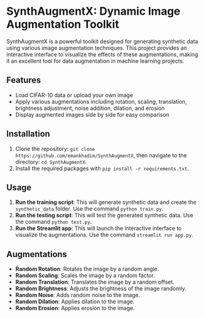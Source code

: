 # SynthAugmentX: Dynamic Image Augmentation Toolkit

SynthAugmentX is a powerful toolkit designed for generating synthetic data using various image augmentation techniques. This project provides an interactive interface to visualize the effects of these augmentations, making it an excellent tool for data augmentation in machine learning projects.

## Features
- Load CIFAR-10 data or upload your own image
- Apply various augmentations including rotation, scaling, translation, brightness adjustment, noise addition, dilation, and erosion
- Display augmented images side by side for easy comparison

## Installation
1. Clone the repository: `git clone https://github.com/emankhadim/SynthAugmentX`, then navigate to the directory: `cd SynthAugmentX`.
2. Install the required packages with `pip install -r requirements.txt`.

## Usage
1. **Run the training script**: This will generate synthetic data and create the `synthetic_data` folder. Use the command `python train.py`.
2. **Run the testing script**: This will test the generated synthetic data. Use the command `python test.py`.
3. **Run the Streamlit app**: This will launch the interactive interface to visualize the augmentations. Use the command `streamlit run app.py`.

## Augmentations
- **Random Rotation**: Rotates the image by a random angle.
- **Random Scaling**: Scales the image by a random factor.
- **Random Translation**: Translates the image by a random offset.
- **Random Brightness**: Adjusts the brightness of the image randomly.
- **Random Noise**: Adds random noise to the image.
- **Random Dilation**: Applies dilation to the image.
- **Random Erosion**: Applies erosion to the image.


